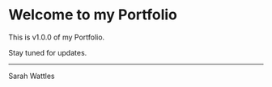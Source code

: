 # Welcome to my Portfolio

This is v1.0.0 of my Portfolio.

Stay tuned for updates. 

----------------
Sarah Wattles